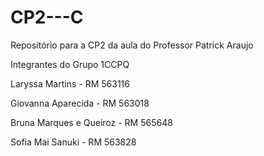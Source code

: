 # CP2---C
Repositório para a CP2 da aula do Professor Patrick Araujo

Integrantes do Grupo 1CCPQ


Laryssa Martins - RM 563116

Giovanna Aparecida - RM 563018

Bruna Marques e Queiroz - RM 565648

Sofia Mai Sanuki - RM 563828
